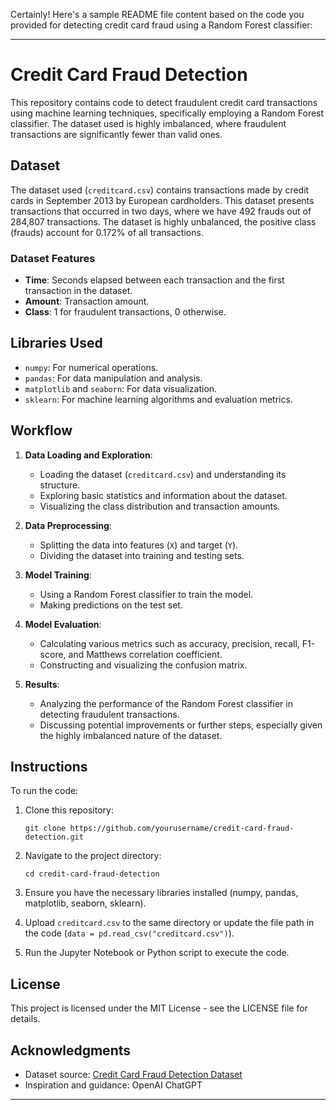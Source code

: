 Certainly! Here's a sample README file content based on the code you provided for detecting credit card fraud using a Random Forest classifier:

---

# Credit Card Fraud Detection

This repository contains code to detect fraudulent credit card transactions using machine learning techniques, specifically employing a Random Forest classifier. The dataset used is highly imbalanced, where fraudulent transactions are significantly fewer than valid ones.

## Dataset

The dataset used (`creditcard.csv`) contains transactions made by credit cards in September 2013 by European cardholders. This dataset presents transactions that occurred in two days, where we have 492 frauds out of 284,807 transactions. The dataset is highly unbalanced, the positive class (frauds) account for 0.172% of all transactions.

### Dataset Features

- **Time**: Seconds elapsed between each transaction and the first transaction in the dataset.
- **Amount**: Transaction amount.
- **Class**: 1 for fraudulent transactions, 0 otherwise.

## Libraries Used

- `numpy`: For numerical operations.
- `pandas`: For data manipulation and analysis.
- `matplotlib` and `seaborn`: For data visualization.
- `sklearn`: For machine learning algorithms and evaluation metrics.

## Workflow

1. **Data Loading and Exploration**:
   - Loading the dataset (`creditcard.csv`) and understanding its structure.
   - Exploring basic statistics and information about the dataset.
   - Visualizing the class distribution and transaction amounts.

2. **Data Preprocessing**:
   - Splitting the data into features (`X`) and target (`Y`).
   - Dividing the dataset into training and testing sets.

3. **Model Training**:
   - Using a Random Forest classifier to train the model.
   - Making predictions on the test set.

4. **Model Evaluation**:
   - Calculating various metrics such as accuracy, precision, recall, F1-score, and Matthews correlation coefficient.
   - Constructing and visualizing the confusion matrix.

5. **Results**:
   - Analyzing the performance of the Random Forest classifier in detecting fraudulent transactions.
   - Discussing potential improvements or further steps, especially given the highly imbalanced nature of the dataset.

## Instructions

To run the code:

1. Clone this repository:

   ```
   git clone https://github.com/yourusername/credit-card-fraud-detection.git
   ```

2. Navigate to the project directory:

   ```
   cd credit-card-fraud-detection
   ```

3. Ensure you have the necessary libraries installed (numpy, pandas, matplotlib, seaborn, sklearn).

4. Upload `creditcard.csv` to the same directory or update the file path in the code (`data = pd.read_csv("creditcard.csv")`).

5. Run the Jupyter Notebook or Python script to execute the code.

## License

This project is licensed under the MIT License - see the LICENSE file for details.

## Acknowledgments

- Dataset source: [Credit Card Fraud Detection Dataset](https://www.kaggle.com/mlg-ulb/creditcardfraud)
- Inspiration and guidance: OpenAI ChatGPT

---
